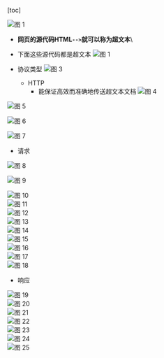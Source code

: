 [toc]

![图 1](../../../images/f6ca721771849570935f9e00e1924a97c72d7af8687d5d7b5b8f4167b2cdf879.png)  

- **网页的源代码HTML`-->`就可以称为超文本**\


- 下面这些源代码都是超文本
![图 1](../../../images/0c1916280822bfc81bd69e8aafc8782bfd5e9f946dae4b6bfd0ae626a972e3b3.png)  

- 协议类型
![图 3](../../../images/1e12c841348f315f4dd68e001af43926aaafea7ff1d93e2c67d39b7630e5b56c.png)  

    - HTTP
      - 能保证高效而准确地传送超文本文档
    ![图 4](../../../images/020209a5b56cdf813f1eaa6e9a07476b5084994a8c72031f416f5b501ea019c8.png)  

![图 5](../../../images/39caf94375a0263ae6a84af5a6e5d8929431080984418afb1c275db80894cc08.png)  

![图 6](../../../images/78c49cbef7f33145c9c2769c85945ed926b76367ee364a535a17e8d18b29e886.png)  

![图 7](../../../images/c1068b9a8e5e1f71a48819e85f938547505534308c60c46c124fd1defba7960d.png)  

- 请求

![图 8](../../../images/7a09287a05b60a2127680fa0626165420059f2e0089c4003434f13365004e3da.png)  

![图 9](../../../images/a5a3632f43813f0d8c534db3e9d6e8774833c59a4904f2023f16cbf1889b62ad.png)  

![图 10](../../../images/38d36290e407ed57cd5e0d54d0d32d65b90e1476318f8421f8d4877973495b48.png)  
![图 11](../../../images/d1d0e82ebb1c2f8c205ae151249691f36d4d737f70339d24d8bf4d63a16803e0.png)  
![图 12](../../../images/849cb993b876fdc4126f8377a023882bfb58682beb00f3c1721ad601eee81c36.png)  
![图 13](../../../images/09be7b722ad8a92b817686004ef3edf90d44b1e8bdbfc5697c70f3c8469d077c.png)  
![图 14](../../../images/b25801f7e2daaddbeeb624ffa27e34db92feaaabf17aabb7d69c46ba64bb9ac7.png)  
![图 15](../../../images/fdae57b845d962d102abcbb5098013393e136e0954da15b03ad5dc9312d71994.png)  
![图 16](../../../images/7b6b0cff985c01bc6e4b5d7c693933ccfe55fdfd0e394cc6fbadf1497651b1eb.png)  
![图 17](../../../images/b7ea7212fab6125eb6aca6b87c7199ae8c0b0d9d41c471e54bc7599ec7cce048.png)  
![图 18](../../../images/2e616174672353d56a6a0c155c0b0ab369c200f580456e85193accc024d0ea5e.png)  
- 响应

![图 19](../../../images/57dce3c162c1608bcc22adaa61712200c88d713c2975b54029a1be28c3b8d553.png)  
![图 20](../../../images/1d71c56b3fa7d7e227cc77456754214f827c57390c42ca5d4285e274a88b135e.png)  
![图 21](../../../images/c41b39e0a377790b5c1e1070f3dbd94458ad32cbbff61d5cf10b99f237647d97.png)  
![图 22](../../../images/bf5c004281cca02fc391d3789a046427b8817f8150f1a284c837decdc3f7cb79.png)  
![图 23](../../../images/fcb12a3cf80bad9ead33715ac5d930270fdfb497854bc5c5eb4957c2c45fb87c.png)  
![图 24](../../../images/e1f7d530ddfcf71a50d6518360176321c5f4c2d9750cc344ca8322d009e72bed.png)  
![图 25](../../../images/c8abc100a710ed7efddced8ed7409b17ce73287e110b77399811e78ac4a24473.png)  
